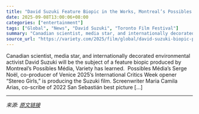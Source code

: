 ```yaml
---
title: "David Suzuki Feature Biopic in the Works, Montreal’s Possibles Média Introducing Project in Toronto (EXCLUSIVE)"
date: 2025-09-08T13:00:06+08:00
categories: ["entertainment"]
tags: ["Global", "News", "David Suzuki", "Toronto Film Festival"]
summary: "Canadian scientist, media star, and internationally decorated environmental activist David Suzuki will be the subject of a feature biopic produced by Montreal’s Possibles Média,&#160;Variety&#160;has "
source_url: "https://variety.com/2025/film/global/david-suzuki-biopic-possibles-media-toronto-1236511670/"
---
```


Canadian scientist, media star, and internationally decorated environmental activist David Suzuki will be the subject of a feature biopic produced by Montreal’s Possibles Média,&#160;Variety&#160;has learned.&#160; Possibles Média’s Serge Noël, co-producer of Venice 2025’s International Critics Week opener “Stereo Girls,” is producing the Suzuki film. Screenwriter Maria Camila Arias, co-scribe of 2022 San Sebastián best picture [&#8230;]

---

*来源: [原文链接](https://variety.com/2025/film/global/david-suzuki-biopic-possibles-media-toronto-1236511670/)*
